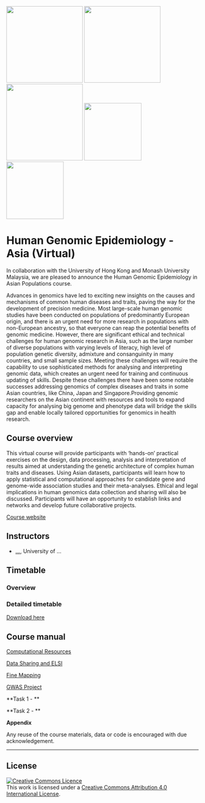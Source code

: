 <img src="https://coursesandconferences.wellcomeconnectingscience.org/wp-content/themes/wcc_courses_and_conferences/dist/assets/svg/logo.svg" width="200" height="200">  <img src="https://www.hku.hk/assets/img/hku-logo.svg" width="200" height="200">  <img src="https://www.monash.edu.my/__data/assets/git_bridge/0006/509343/deploy/mysource_files/monash-logo-mono.svg" width="200" height="200">  <img src="https://github.com/WCSCourses/HumanGenEpi/blob/main/images/UP%20seal.png" width="150" height="150"> <img src="https://github.com/WCSCourses/HumanGenEpi/blob/main/images/SBIMB%20Logo%202015.png" width="150" height="150">



# Human Genomic Epidemiology - Asia (Virtual)


In collaboration with the University of Hong Kong and Monash University Malaysia, we are pleased to announce the Human Genomic Epidemiology in Asian Populations course.

Advances in genomics have led to exciting new insights on the causes and mechanisms of common human diseases and traits, paving the way for the development of precision medicine. Most large-scale human genomic studies have been conducted on populations of predominantly European origin, and there is an urgent need for more research in populations with non-European ancestry, so that everyone can reap the potential benefits of genomic medicine. However, there are significant ethical and technical challenges for human genomic research in Asia, such as the large number of diverse populations with varying levels of literacy, high level of population genetic diversity, admixture and consanguinity in many countries, and small sample sizes. Meeting these challenges will require the capability to use sophisticated methods for analysing and interpreting genomic data, which creates an urgent need for training and continuous updating of skills. Despite these challenges there have been some notable successes addressing genomics of complex diseases and traits in some Asian countries, like China, Japan and Singapore.Providing genomic researchers on the Asian continent with resources and tools to expand capacity for analysing big genome and phenotype data will bridge the skills gap and enable locally tailored opportunities for genomics in health research.





   


## Course overview
This virtual course will provide participants with ‘hands-on’ practical exercises on the design, data processing, analysis and interpretation of results aimed at understanding the genetic architecture of complex human traits and  diseases. Using Asian datasets, participants will learn how to apply statistical and computational approaches for candidate gene and genome-wide association studies and their meta-analyses. Ethical and legal implications in human genomics data collection and sharing will also be discussed. Participants will have an opportunity to establish links and networks and develop future collaborative projects.

[Course website](https://coursesandconferences.wellcomeconnectingscience.org/event/human-genomic-epidemiology-asia-virtual-20220613/)

## Instructors
- [...](), University of ...



## Timetable
### Overview


### Detailed timetable
[Download here]()


## Course manual
<a href="https://github.com/WCSCourses/HumanGenEpi/blob/main/manuals/Computational_resources/module_base.md" target="blank">Computational Resources</a>

<a href="https://github.com/WCSCourses/HumanGenEpi/blob/main/manuals/Data_sharing_and_ELSI/module_base.md" target="_blank">Data Sharing and ELSI</a>

<a href="https://github.com/WCSCourses/HumanGenEpi/blob/main/manuals/Fine_mapping/Day4_Finemapping_manual.pdf" target="_blank">Fine Mapping</a>
                                                                                                                             
<a href="https://github.com/WCSCourses/HumanGenEpi/blob/main/manuals/GWAS_project/module_base.md" target="_blank">GWAS Project</a>

  
**Task 1 - **  

**Task 2 - **  

**Appendix**  




Any reuse of the course materials, data or code is encouraged with due acknowledgement.

******
## License
<a rel="license" href="http://creativecommons.org/licenses/by/4.0/"><img alt="Creative Commons Licence" style="border-width:0" src="https://i.creativecommons.org/l/by/4.0/88x31.png" /></a><br />This work is licensed under a <a rel="license" href="http://creativecommons.org/licenses/by/4.0/">Creative Commons Attribution 4.0 International License</a>.

